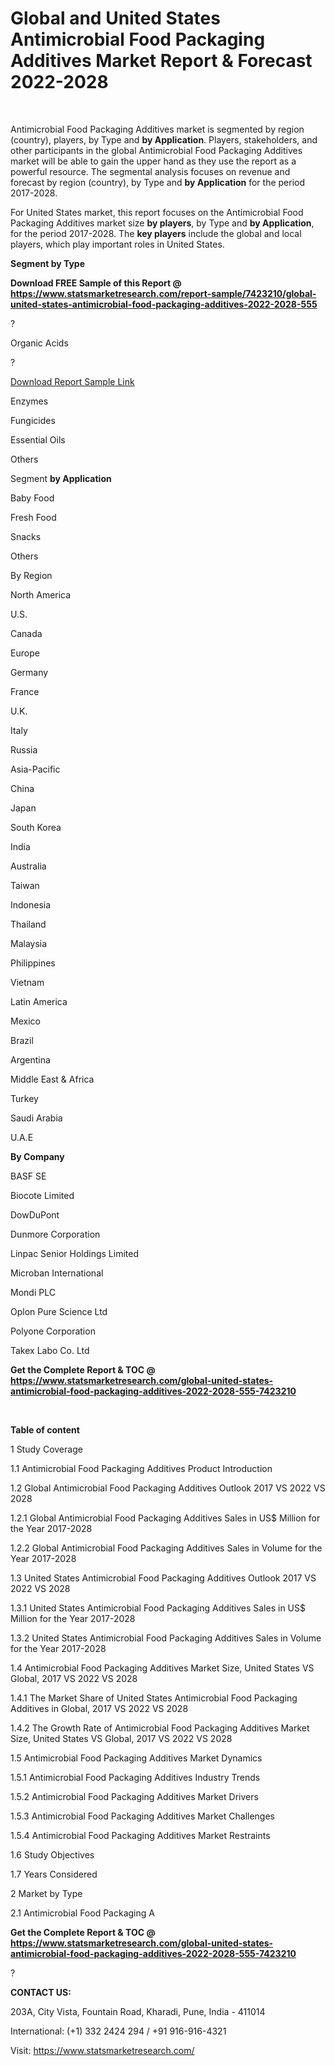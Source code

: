 <h1>Global and United States Antimicrobial Food Packaging Additives Market Report & Forecast 2022-2028</h1><br/><p>Antimicrobial Food Packaging Additives market is segmented by region (country), players, by Type and <strong>by Application</strong>. Players, stakeholders, and other participants in the global Antimicrobial Food Packaging Additives market will be able to gain the upper hand as they use the report as a powerful resource. The segmental analysis focuses on revenue and forecast by region (country), by Type and <strong>by Application</strong> for the period 2017-2028.</p>
 
 
 
 <p>For United States market, this report focuses on the Antimicrobial Food Packaging Additives market size <strong>by players</strong>, by Type and <strong>by Application</strong>, for the period 2017-2028. The <strong>key players</strong> include the global and local players, which play important roles in United States.</p>
 
 
 
 <p><strong>Segment by Type</strong></p>
 
 
 
 <div><b>Download FREE Sample of this Report @ <a href="https://www.statsmarketresearch.com/download-free-sample/7423210/global-united-states-antimicrobial-food-packaging-additives-2022-2028-555">https://www.statsmarketresearch.com/report-sample/7423210/global-united-states-antimicrobial-food-packaging-additives-2022-2028-555</a></b></div>
 
 
 
 <p>? </p>
 
 
 
 <p>Organic Acids</p>
 
 
 
 <p>? </p>
 
 
 
 <p><a href="https://www.statsmarketresearch.com/download-free-sample/7423210/global-united-states-antimicrobial-food-packaging-additives-2022-2028-555">Download Report Sample Link</a></p>
 
 
 
 <p>Enzymes</p>
 
 
 
 <p>Fungicides</p>
 
 
 
 <p>Essential Oils</p>
 
 
 
 <p>Others</p>
 
 
 
 <p>Segment <strong>by Application</strong></p>
 
 
 
 <p>Baby Food</p>
 
 
 
 <p>Fresh Food</p>
 
 
 
 <p>Snacks</p>
 
 
 
 <p>Others</p>
 
 
 
 <p>By Region</p>
 
 
 
 <p>North America</p>
 
 
 
 <p>U.S.</p>
 
 
 
 <p>Canada</p>
 
 
 
 <p>Europe</p>
 
 
 
 <p>Germany</p>
 
 
 
 <p>France</p>
 
 
 
 <p>U.K.</p>
 
 
 
 <p>Italy</p>
 
 
 
 <p>Russia</p>
 
 
 
 <p>Asia-Pacific</p>
 
 
 
 <p>China</p>
 
 
 
 <p>Japan</p>
 
 
 
 <p>South Korea</p>
 
 
 
 <p>India</p>
 
 
 
 <p>Australia</p>
 
 
 
 <p>Taiwan</p>
 
 
 
 <p>Indonesia</p>
 
 
 
 <p>Thailand</p>
 
 
 
 <p>Malaysia</p>
 
 
 
 <p>Philippines</p>
 
 
 
 <p>Vietnam</p>
 
 
 
 <p>Latin America</p>
 
 
 
 <p>Mexico</p>
 
 
 
 <p>Brazil</p>
 
 
 
 <p>Argentina</p>
 
 
 
 <p>Middle East & Africa</p>
 
 
 
 <p>Turkey</p>
 
 
 
 <p>Saudi Arabia</p>
 
 
 
 <p>U.A.E</p>
 
 
 
 <p><strong>By Company</strong></p>
 
 
 
 <p>BASF SE</p>
 
 
 
 <p>Biocote Limited</p>
 
 
 
 <p>DowDuPont</p>
 
 
 
 <p>Dunmore Corporation</p>
 
 
 
 <p>Linpac Senior Holdings Limited</p>
 
 
 
 <p>Microban International</p>
 
 
 
 <p>Mondi PLC</p>
 
 
 
 <p>Oplon Pure Science Ltd</p>
 
 
 
 <p>Polyone Corporation</p>
 
 
 
 <p>Takex Labo Co. Ltd</p>
 
 
 
 <div><b>Get the Complete Report & TOC @ <a href="https://www.statsmarketresearch.com/global-united-states-antimicrobial-food-packaging-additives-2022-2028-555-7423210">https://www.statsmarketresearch.com/global-united-states-antimicrobial-food-packaging-additives-2022-2028-555-7423210</a></b></div>
 
 
 
 <p><br />
 
 <b>Table of content</b></p>
 
 
 
 <p>1 Study Coverage<br />
 
 1.1 Antimicrobial Food Packaging Additives Product Introduction<br />
 
 1.2 Global Antimicrobial Food Packaging Additives Outlook 2017 VS 2022 VS 2028<br />
 
 1.2.1 Global Antimicrobial Food Packaging Additives Sales in US$ Million for the Year 2017-2028<br />
 
 1.2.2 Global Antimicrobial Food Packaging Additives Sales in Volume for the Year 2017-2028<br />
 
 1.3 United States Antimicrobial Food Packaging Additives Outlook 2017 VS 2022 VS 2028<br />
 
 1.3.1 United States Antimicrobial Food Packaging Additives Sales in US$ Million for the Year 2017-2028<br />
 
 1.3.2 United States Antimicrobial Food Packaging Additives Sales in Volume for the Year 2017-2028<br />
 
 1.4 Antimicrobial Food Packaging Additives Market Size, United States VS Global, 2017 VS 2022 VS 2028<br />
 
 1.4.1 The Market Share of United States Antimicrobial Food Packaging Additives in Global, 2017 VS 2022 VS 2028<br />
 
 1.4.2 The Growth Rate of Antimicrobial Food Packaging Additives Market Size, United States VS Global, 2017 VS 2022 VS 2028<br />
 
 1.5 Antimicrobial Food Packaging Additives Market Dynamics<br />
 
 1.5.1 Antimicrobial Food Packaging Additives Industry Trends<br />
 
 1.5.2 Antimicrobial Food Packaging Additives Market Drivers<br />
 
 1.5.3 Antimicrobial Food Packaging Additives Market Challenges<br />
 
 1.5.4 Antimicrobial Food Packaging Additives Market Restraints<br />
 
 1.6 Study Objectives<br />
 
 1.7 Years Considered<br />
 
 2 Market by Type<br />
 
 2.1 Antimicrobial Food Packaging A</p>
 
 
 
 <div><b>Get the Complete Report & TOC @ <a href="https://www.statsmarketresearch.com/global-united-states-antimicrobial-food-packaging-additives-2022-2028-555-7423210">https://www.statsmarketresearch.com/global-united-states-antimicrobial-food-packaging-additives-2022-2028-555-7423210</a></b></div>
 
 
 
 <p>? </p>
 
 
 
 <p><b>CONTACT US:</b><br />
 
 203A, City Vista, Fountain Road, Kharadi, Pune, India - 411014<br />
 
 International: (+1) 332 2424 294 / +91 916-916-4321<br />
 
 Visit: <a href="https://www.statsmarketresearch.com/">https://www.statsmarketresearch.com/</a></p>